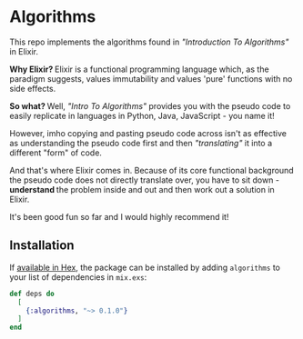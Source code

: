 # Algorithms

This repo implements the algorithms found in <i> "Introduction To Algorithms" </i> in Elixir. 

<b> Why Elixir? </b> Elixir is a functional programming language which, as the paradigm suggests, values immutability and values 'pure' functions with no side effects. 

<b> So what? </b> Well, <i> "Intro To Algorithms" </i> provides you with the pseudo code to easily replicate in languages in Python, Java, JavaScript - you name it! 

However, imho copying and pasting pseudo code across isn't as effective as understanding the pseudo code first and then <i> "translating" </i> it into a different "form" of code. 

And that's where Elixir comes in. Because of its core functional background the pseudo code does not directly translate over, you have to sit down - <b> understand </b> the problem inside and out and then work out a solution in Elixir. 

It's been good fun so far and I would highly recommend it!

## Installation

If [available in Hex](https://hex.pm/docs/publish), the package can be installed
by adding `algorithms` to your list of dependencies in `mix.exs`:

```elixir
def deps do
  [
    {:algorithms, "~> 0.1.0"}
  ]
end
```